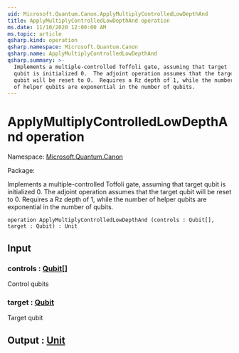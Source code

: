 ```yaml
---
uid: Microsoft.Quantum.Canon.ApplyMultiplyControlledLowDepthAnd
title: ApplyMultiplyControlledLowDepthAnd operation
ms.date: 11/10/2020 12:00:00 AM
ms.topic: article
qsharp.kind: operation
qsharp.namespace: Microsoft.Quantum.Canon
qsharp.name: ApplyMultiplyControlledLowDepthAnd
qsharp.summary: >-
  Implements a multiple-controlled Toffoli gate, assuming that target
  qubit is initialized 0.  The adjoint operation assumes that the target
  qubit will be reset to 0.  Requires a Rz depth of 1, while the number
  of helper qubits are exponential in the number of qubits.
---
```


# ApplyMultiplyControlledLowDepthAnd operation

Namespace: [Microsoft.Quantum.Canon](xref:Microsoft.Quantum.Canon)

Package: [](https://nuget.org/packages/)


Implements a multiple-controlled Toffoli gate, assuming that targetqubit is initialized 0.  The adjoint operation assumes that the targetqubit will be reset to 0.  Requires a Rz depth of 1, while the numberof helper qubits are exponential in the number of qubits.

```qsharp
operation ApplyMultiplyControlledLowDepthAnd (controls : Qubit[], target : Qubit) : Unit
```


## Input

### controls : [Qubit](xref:microsoft.quantum.lang-ref.qubit)[]

Control qubits


### target : [Qubit](xref:microsoft.quantum.lang-ref.qubit)

Target qubit



## Output : [Unit](xref:microsoft.quantum.lang-ref.unit)

